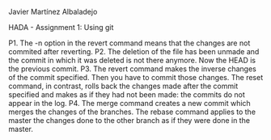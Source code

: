 ﻿Javier Martínez Albaladejo

HADA - Assignment 1: Using git

P1.
	The -n option in the revert command means that the changes are not commited after reverting.
P2.
	The deletion of the file has been unmade and the commit in which it was deleted is not there anymore. 
	Now the HEAD is the previous commit.
P3.
	The revert command makes the inverse changes of the commit specified. Then you have to commit those changes.
	The reset command, in contrast, rolls back the changes made after the commit specified and makes as if they had not been made: the commits do not appear in the log.
P4.
	The merge command creates a new commit which merges the changes of the branches.
	The rebase command applies to the master the changes done to the other branch as if they were done in the master.
